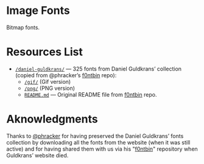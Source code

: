 # Image Fonts

Bitmap fonts.


# Resources List

-   [`/daniel-guldkrans/`][daniel-guldkrans] — 325 fonts from Daniel Guldkrans’ collection (copied from @phracker’s [f0ntbin] repo):
    -   [`/gif/`][gif]  (Gif version)
    -   [`/png/`][png]  (PNG version)
    -   [`README.md`][DG README] — Original README file from [f0ntbin] repo.

# Aknowledgments

Thanks to [@phracker] for having preserved the Daniel Guldkrans’ fonts collection by downloading all the fonts from the website (when it was still active) and for having shared them with us via his "[f0ntbin]" repository when Guldkrans’ website died.

<!-----------------------------------------------------------------------------
                                REFERENCE LINKS
------------------------------------------------------------------------------>

[f0ntbin]: https://github.com/phracker/f0ntbin "Visit the f0ntbin repository on GitHub"

<!-- project files & folders -->

[daniel-guldkrans]: ./daniel-guldkrans/
[gif]: ./daniel-guldkrans/gif/
[png]: ./daniel-guldkrans/png/

[DG README]: ./daniel-guldkrans/README.md

<!-- people -->

[@phracker]: https://github.com/phracker "View phracker's GitHub profile"

<!-- EOF -->
